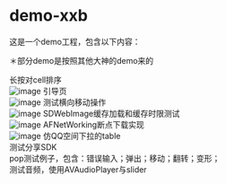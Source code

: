 # demo-xxb
这是一个demo工程，包含以下内容：<br>

＊部分demo是按照其他大神的demo来的<br>

长按对cell排序<br>
 ![image](https://github.com/xxblsx/demo-xxb/blob/master/demo-xxb/resource/demoGif/changan.gif)
引导页<br>
 ![image](https://github.com/xxblsx/demo-xxb/blob/master/demo-xxb/resource/demoGif/引导.gif)
测试横向移动操作<br>
 ![image](https://github.com/xxblsx/demo-xxb/blob/master/demo-xxb/resource/demoGif/横向移动.gif)
SDWebImage缓存加载和缓存时限测试<br>
 ![image](https://github.com/xxblsx/demo-xxb/blob/master/demo-xxb/resource/demoGif/SDWebImage.gif)
AFNetWorking断点下载实现<br>
 ![image](https://github.com/xxblsx/demo-xxb/blob/master/demo-xxb/resource/demoGif/AFNetWorking.gif)
仿QQ空间下拉的table<br>
测试分享SDK<br>
pop测试例子，包含：错误输入；弹出；移动；翻转；变形；<br>
测试音频，使用AVAudioPlayer与slider<br>

